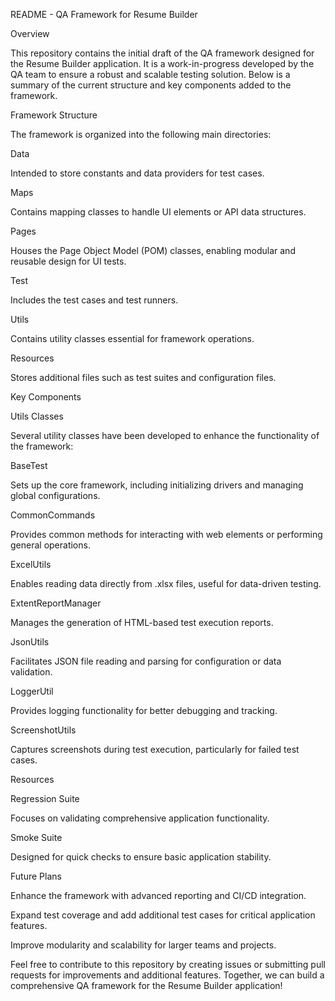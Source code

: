 README - QA Framework for Resume Builder

Overview

This repository contains the initial draft of the QA framework designed for the Resume Builder application. It is a work-in-progress developed by the QA team to ensure a robust and scalable testing solution. Below is a summary of the current structure and key components added to the framework.

Framework Structure

The framework is organized into the following main directories:

Data

Intended to store constants and data providers for test cases.

Maps

Contains mapping classes to handle UI elements or API data structures.

Pages

Houses the Page Object Model (POM) classes, enabling modular and reusable design for UI tests.

Test

Includes the test cases and test runners.

Utils

Contains utility classes essential for framework operations.

Resources

Stores additional files such as test suites and configuration files.

Key Components

Utils Classes

Several utility classes have been developed to enhance the functionality of the framework:

BaseTest

Sets up the core framework, including initializing drivers and managing global configurations.

CommonCommands

Provides common methods for interacting with web elements or performing general operations.

ExcelUtils

Enables reading data directly from .xlsx files, useful for data-driven testing.

ExtentReportManager

Manages the generation of HTML-based test execution reports.

JsonUtils

Facilitates JSON file reading and parsing for configuration or data validation.

LoggerUtil

Provides logging functionality for better debugging and tracking.

ScreenshotUtils

Captures screenshots during test execution, particularly for failed test cases.

Resources

Regression Suite

Focuses on validating comprehensive application functionality.

Smoke Suite

Designed for quick checks to ensure basic application stability.

Future Plans

Enhance the framework with advanced reporting and CI/CD integration.

Expand test coverage and add additional test cases for critical application features.

Improve modularity and scalability for larger teams and projects.

Feel free to contribute to this repository by creating issues or submitting pull requests for improvements and additional features. Together, we can build a comprehensive QA framework for the Resume Builder application!

